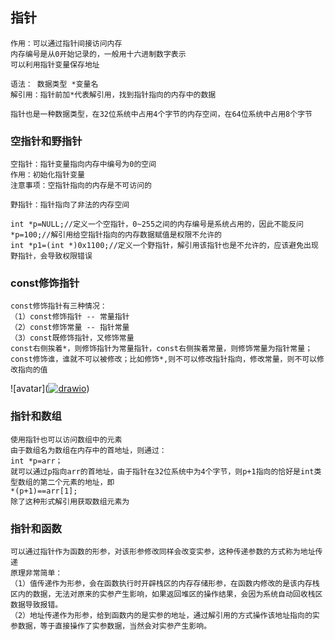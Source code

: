 ## 指针
```
作用：可以通过指针间接访问内存
内存编号是从0开始记录的，一般用十六进制数字表示
可以利用指针变量保存地址

语法： 数据类型 *变量名
解引用：指针前加*代表解引用，找到指针指向的内存中的数据
```

```
指针也是一种数据类型，在32位系统中占用4个字节的内存空间，在64位系统中占用8个字节
```

### 空指针和野指针
```
空指针：指针变量指向内存中编号为0的空间
作用：初始化指针变量
注意事项：空指针指向的内存是不可访问的

野指针：指针指向了非法的内存空间

int *p=NULL;//定义一个空指针，0~255之间的内存编号是系统占用的，因此不能反问
*p=100;//解引用给空指针指向的内存数据赋值是权限不允许的
int *p1=(int *)0x1100;//定义一个野指针，解引用该指针也是不允许的，应该避免出现野指针，会导致权限错误
```

### const修饰指针
```
const修饰指针有三种情况：
（1）const修饰指针 -- 常量指针
（2）const修饰常量 -- 指针常量
（3）const既修饰指针，又修饰常量
const右侧挨着*，则修饰指针为常量指针，const右侧挨着常量，则修饰常量为指针常量；const修饰谁，谁就不可以被修改；比如修饰*,则不可以修改指针指向，修改常量，则不可以修改指向的值
```
![avatar](<a href="https://imgbb.com/"><img src="https://i.ibb.co/F5KPFVM/drawio.png" alt="drawio" border="0"></a>)

### 指针和数组
```
使用指针也可以访问数组中的元素
由于数组名为数组在内存中的首地址，则通过：
int *p=arr；
就可以通过p指向arr的首地址，由于指针在32位系统中为4个字节，则p+1指向的恰好是int类型数组的第二个元素的地址，即
*(p+1)==arr[1];
除了这种形式解引用获取数组元素为
```

### 指针和函数
```
可以通过指针作为函数的形参，对该形参修改同样会改变实参，这种传递参数的方式称为地址传递
原理非常简单：
（1）值传递作为形参，会在函数执行时开辟栈区的内存存储形参，在函数内修改的是该内存栈区内的数据，无法对原来的实参产生影响，如果返回堆区的操作结果，会因为系统自动回收栈区数据导致报错。
（2）地址传递作为形参，给到函数内的是实参的地址，通过解引用的方式操作该地址指向的实参数据，等于直接操作了实参数据，当然会对实参产生影响。
```